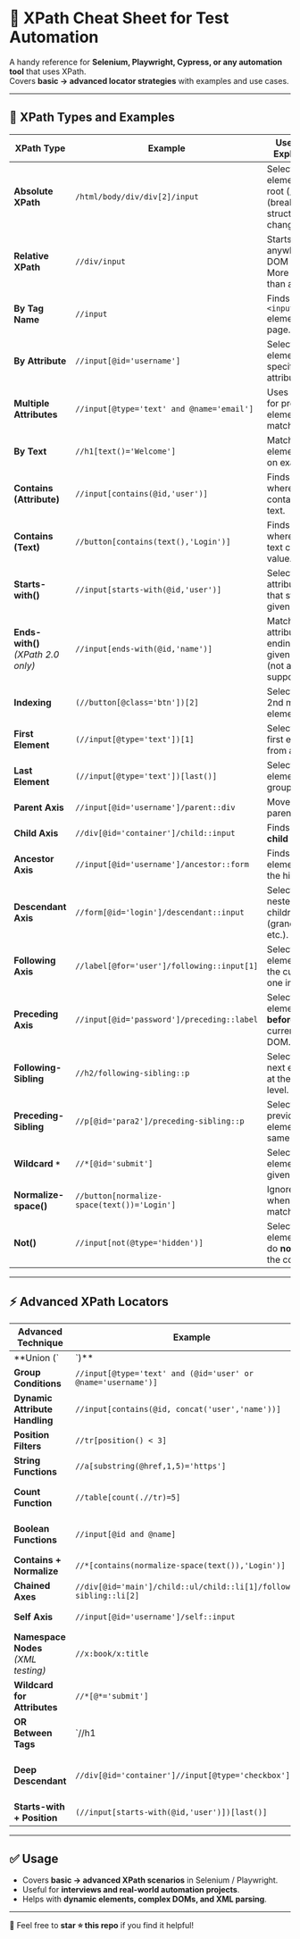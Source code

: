# 🔎 XPath Cheat Sheet for Test Automation

A handy reference for **Selenium, Playwright, Cypress, or any automation tool** that uses XPath.  
Covers **basic → advanced locator strategies** with examples and use cases.

---

## 📌 XPath Types and Examples

| **XPath Type** | **Example** | **Use Case / Explanation** |
|----------------|-------------|-----------------------------|
| **Absolute XPath** | `/html/body/div/div[2]/input` | Selects element from root (`/`). Brittle (breaks if structure changes). |
| **Relative XPath** | `//div/input` | Starts from anywhere in DOM (`//`). More stable than absolute. |
| **By Tag Name** | `//input` | Finds all `<input>` elements on page. |
| **By Attribute** | `//input[@id='username']` | Selects element by specific attribute value. |
| **Multiple Attributes** | `//input[@type='text' and @name='email']` | Uses `and/or` for precise element matching. |
| **By Text** | `//h1[text()='Welcome']` | Matches element based on exact text. |
| **Contains (Attribute)** | `//input[contains(@id,'user')]` | Finds elements where attribute contains given text. |
| **Contains (Text)** | `//button[contains(text(),'Login')]` | Finds elements where visible text contains value. |
| **Starts-with()** | `//input[starts-with(@id,'user')]` | Selects attributes/text that start with given string. |
| **Ends-with()** *(XPath 2.0 only)* | `//input[ends-with(@id,'name')]` | Matches attributes/text ending with given value (not always supported). |
| **Indexing** | `(//button[@class='btn'])[2]` | Selects the 2nd matching element. |
| **First Element** | `(//input[@type='text'])[1]` | Selects the first element from a group. |
| **Last Element** | `(//input[@type='text'])[last()]` | Selects the last element from a group. |
| **Parent Axis** | `//input[@id='username']/parent::div` | Moves **up** to parent node. |
| **Child Axis** | `//div[@id='container']/child::input` | Finds **direct child** nodes. |
| **Ancestor Axis** | `//input[@id='username']/ancestor::form` | Finds all parent elements up the hierarchy. |
| **Descendant Axis** | `//form[@id='login']/descendant::input` | Selects all nested children (grandchildren, etc.). |
| **Following Axis** | `//label[@for='user']/following::input[1]` | Selects element **after** the current one in DOM. |
| **Preceding Axis** | `//input[@id='password']/preceding::label` | Selects element **before** the current one in DOM. |
| **Following-Sibling** | `//h2/following-sibling::p` | Selects the next element at the same level. |
| **Preceding-Sibling** | `//p[@id='para2']/preceding-sibling::p` | Selects the previous element at the same level. |
| **Wildcard `*`** | `//*[@id='submit']` | Selects any element with given attribute. |
| **Normalize-space()** | `//button[normalize-space(text())='Login']` | Ignores spaces when matching text. |
| **Not()** | `//input[not(@type='hidden')]` | Selects elements that do **not** match the condition. |

---

## ⚡ Advanced XPath Locators

| **Advanced Technique** | **Example** | **Use Case / Explanation** |
|-------------------------|-------------|-----------------------------|
| **Union (`|`)** | `//input[@type='text'] | //textarea` | Selects multiple types of elements at once. |
| **Group Conditions** | `//input[@type='text' and (@id='user' or @name='username')]` | Mix `and/or` conditions for flexibility. |
| **Dynamic Attribute Handling** | `//input[contains(@id, concat('user','name'))]` | Builds attributes dynamically with `concat()`. |
| **Position Filters** | `//tr[position() < 3]` | Selects the first 2 rows of a table. |
| **String Functions** | `//a[substring(@href,1,5)='https']` | Finds links starting with `https`. |
| **Count Function** | `//table[count(.//tr)=5]` | Selects a table having exactly 5 rows. |
| **Boolean Functions** | `//input[@id and @name]` | Selects elements having both `id` and `name`. |
| **Contains + Normalize** | `//*[contains(normalize-space(text()),'Login')]` | Matches text ignoring spaces. |
| **Chained Axes** | `//div[@id='main']/child::ul/child::li[1]/following-sibling::li[2]` | Moves across multiple DOM levels. |
| **Self Axis** | `//input[@id='username']/self::input` | Refers to the current node itself. |
| **Namespace Nodes** *(XML testing)* | `//x:book/x:title` | Used for XML with namespaces. |
| **Wildcard for Attributes** | `//*[@*='submit']` | Selects elements where **any attribute** has value `submit`. |
| **OR Between Tags** | `//h1 | //h2` | Selects both `<h1>` and `<h2>` headers. |
| **Deep Descendant** | `//div[@id='container']//input[@type='checkbox']` | Selects all checkboxes under a container (any depth). |
| **Starts-with + Position** | `(//input[starts-with(@id,'user')])[last()]` | Gets last element with dynamic ID. |

---

## ✅ Usage

- Covers **basic → advanced XPath scenarios** in Selenium / Playwright.  
- Useful for **interviews and real-world automation projects**.  
- Helps with **dynamic elements, complex DOMs, and XML parsing**.  

---

📌 Feel free to **star ⭐ this repo** if you find it helpful!
